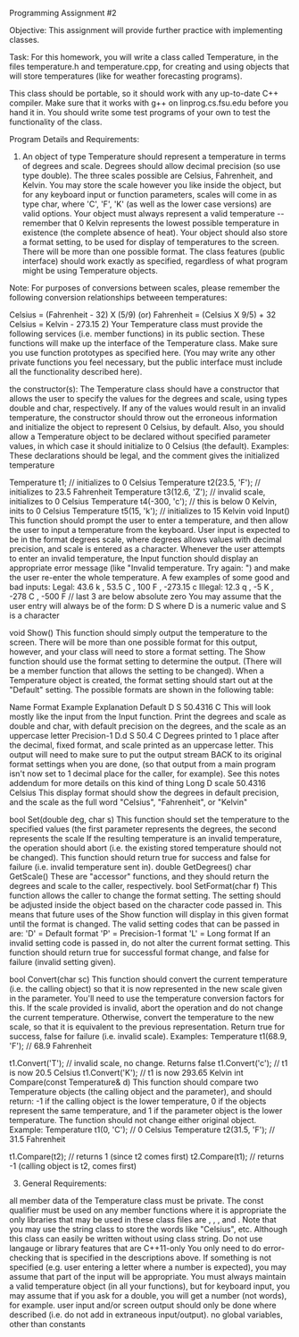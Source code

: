 Programming Assignment #2

Objective:  This assignment will provide further practice with implementing classes.

Task:  For this homework, you will write a class called Temperature, in the files temperature.h and temperature.cpp, for creating and using objects that will store temperatures (like for weather forecasting programs).

This class should be portable, so it should work with any up-to-date C++ compiler. Make sure that it works with g++ on linprog.cs.fsu.edu before you hand it in. You should write some test programs of your own to test the functionality of the class.

Program Details and Requirements:

1) An object of type Temperature should represent a temperature in terms of degrees and scale. Degrees should allow decimal precision (so use type double). The three scales possible are Celsius, Fahrenheit, and Kelvin. You may store the scale however you like inside the object, but for any keyboard input or function parameters, scales will come in as type char, where 'C', 'F', 'K' (as well as the lower case versions) are valid options. Your object must always represent a valid temperature -- remember that 0 Kelvin represents the lowest possible temperature in existence (the complete absence of heat). Your object should also store a format setting, to be used for display of temperatures to the screen.  There will be more than one possible format.  The class features (public interface) should work exactly as specified, regardless of what program might be using Temperature objects.

Note: For purposes of conversions between scales, please remember the following conversion relationships betweeen temperatures:

Celsius = (Fahrenheit - 32) X (5/9)
(or) Fahrenheit = (Celsius X 9/5) + 32
Celsius = Kelvin - 273.15
2) Your Temperature class must provide the following services (i.e. member functions) in its public section.  These functions will make up the interface of the Temperature class.  Make sure you use function prototypes as specified here.  (You may write any other private functions you feel necessary, but the public interface must include all the functionality described here).

the constructor(s): 
The Temperature class should have a constructor that allows the user to specify the values for the degrees and scale, using types double and char, respectively. If any of the values would result in an invalid temperature, the constructor should throw out the erroneous information and initialize the object to represent 0 Celsius, by default. Also, you should allow a Temperature object to be declared without specified parameter values, in which case it should initialize to 0 Celsius (the default).
Examples:  These declarations should be legal, and the comment gives the initialized temperature

 Temperature t1;             // initializes to 0 Celsius 
 Temperature t2(23.5, 'F');  // initializes to 23.5 Fahrenheit 
 Temperature t3(12.6, 'Z');  // invalid scale, initializes to 0 Celsius
 Temperature t4(-300, 'c');  // this is below 0 Kelvin, inits to 0 Celsius
 Temperature t5(15, 'k');    // initializes to 15 Kelvin
void Input() 
This function should prompt the user to enter a temperature, and then allow the user to input a temperature from the keyboard.  User input is expected to be in the format degrees scale, where degrees allows values with decimal precision, and scale is entered as a character. Whenever the user attempts to enter an invalid temperature, the Input function should display an appropriate error message (like "Invalid temperature.  Try again: ") and make the user re-enter the whole temperature.  A few examples of some good and bad inputs:
 Legal:    43.6 k , 53.5 C , 100 F , -273.15 c
 Illegal:  12.3 q , -5 K , -278 C , -500 F       // last 3 are below absolute zero
You may assume that the user entry will always be of the form: 
 D S  where D is a numeric value and S is a character

void Show() 
This function should simply output the temperature to the screen.  There will be more than one possible format for this output, however, and your class will need to store a format setting. The Show function should use the format setting to determine the output.  (There will be a member function that allows the setting to be changed).  When a Temperature object is created, the format setting should start out at the "Default" setting. The possible formats are shown in the following table: 
 
Name	Format	Example	Explanation
Default	D S	50.4316 C	This will look mostly like the input from the Input function. 
Print the degrees and scale as double and char, with default precision on the degrees, and the scale as an uppercase letter
Precision-1	D.d S	50.4 C	Degrees printed to 1 place after the decimal, fixed format, and scale printed as an uppercase letter. This output will need to make sure to put the output stream BACK to its original format settings when you are done, (so that output from a main program isn't now set to 1 decimal place for the caller, for example). See this notes addendum for more details on this kind of thing
Long	D scale	50.4316 Celsius	This display format should show the degrees in default precision, and the scale as the full word "Celsius", "Fahrenheit", or "Kelvin"

 
bool Set(double deg, char s) 
This function should set the temperature to the specified values (the first parameter represents the degrees, the second represents the scale   If the resulting temperature is an invalid temperature, the operation should abort (i.e. the existing stored temperature should not be changed).  This function should return true for success and false for failure (i.e. invalid temperature sent in).
double GetDegrees() 
char GetScale() 
These are "accessor" functions, and they should return the degrees and scale to the caller, respectively.
bool SetFormat(char f) 
This function allows the caller to change the format setting.  The setting should be adjusted inside the object based on the character code passed in.  This means that future uses of the Show function will display in this given format until the format is changed.  The valid setting codes that can be passed in are:
 'D' = Default format 
 'P' = Precision-1 format 
 'L' = Long format 
If an invalid setting code is passed in, do not alter the current format setting.  This function should return true for successful format change, and false for failure (invalid setting given).

bool Convert(char sc) 
This function should convert the current temperature (i.e. the calling object) so that it is now represented in the new scale given in the parameter. You'll need to use the temperature conversion factors for this. If the scale provided is invalid, abort the operation and do not change the current temperature. Otherwise, convert the temperature to the new scale, so that it is equivalent to the previous representation. Return true for success, false for failure (i.e. invalid scale). Examples:
  Temperature t1(68.9, 'F');		// 68.9 Fahrenheit  

  t1.Convert('T');		// invalid scale, no change.  Returns false
  t1.Convert('c');		// t1 is now 20.5 Celsius
  t1.Convert('K');		// t1 is now 293.65 Kelvin
int Compare(const Temperature& d) 
This function should compare two Temperature objects (the calling object and the parameter), and should return: -1 if the calling object is the lower temperature, 0 if the objects represent the same temperature, and 1 if the parameter object is the lower temperature. The function should not change either original object. Example:
  Temperature t1(0, 'C');		// 0 Celsius
  Temperature t2(31.5, 'F');		// 31.5 Fahrenheit

  t1.Compare(t2);		// returns 1  (since t2 comes first)
  t2.Compare(t1);		// returns -1 (calling object is t2, comes first)

3) General Requirements:

all member data of the Temperature class must be private.
The const qualifier must be used on any member functions where it is appropriate
the only libraries that may be used in these class files are <iostream>, <iomanip>, <cctype>, and <string>. Note that you may use the string class to store the words like "Celsius", etc. Although this class can easily be written without using class string.
Do not use langauge or library features that are C++11-only
You only need to do error-checking that is specified in the descriptions above.  If something is not specified (e.g. user entering a letter where a number is expected), you may assume that part of the input will be appropriate. You must always maintain a valid temperature object (in all your functions), but for keyboard input, you may assume that if you ask for a double, you will get a number (not words), for example.
user input and/or screen output should only be done where described (i.e. do not add in extraneous input/output).
no global variables, other than constants
